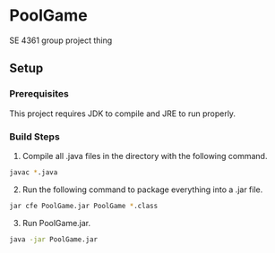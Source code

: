 # PoolGame
SE 4361 group project thing

## Setup
### Prerequisites
This project requires JDK to compile and JRE to run properly.

### Build Steps
1. Compile all .java files in the directory with the following command.
```bash
javac *.java
```
2. Run the following command to package everything into a .jar file.
```bash
jar cfe PoolGame.jar PoolGame *.class
```
3. Run PoolGame.jar.
```bash
java -jar PoolGame.jar
```
